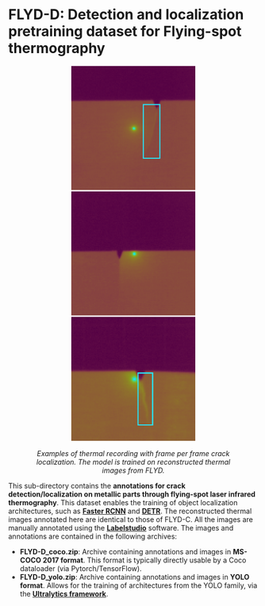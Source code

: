 # FLYD-D: Detection and localization pretraining dataset for Flying-spot thermography
<!-- Align images to the center -->
<figure>
<p align="center">
  <img src=".\realtime_FLYD2.gif" alt="Alt Text 1" width="250" height="250">
  <img src=".\realtime_FLYD3.gif" alt="Alt Text 2" width="250" height="250">
  <img src=".\realtime_FLYD4.gif" alt="Alt Text 2" width="250" height="250">
</p>
<figcaption style="text-align: center; font-style: italic;"> <p> <i> Examples of thermal recording with frame per frame crack localization. The model is trained on reconstructed thermal images from FLYD. </i> </p> </figcaption>
</figure>

This sub-directory contains the **annotations for crack detection/localization on metallic parts through flying-spot laser infrared thermography**. This dataset enables the training of object localization architectures, such as [**Faster RCNN**](https://arxiv.org/abs/1506.01497) and [**DETR**](https://www.ecva.net/papers/eccv_2020/papers_ECCV/papers/123460205.pdf). The reconstructed thermal images annotated here are identical to those of FLYD-C. All the images are manually annotated using the [**Labelstudio**](https://labelstud.io/) software. 
The images and annotations are contained in the following archives:
- **FLYD-D_coco.zip**: Archive containing annotations and images in **MS-COCO 2017 format**. This format is typically directly usable by a Coco dataloader (via Pytorch/TensorFlow).
- **FLYD-D_yolo.zip**: Archive containing annotations and images in **YOLO format**. Allows for the training of architectures from the YOLO family, via the [**Ultralytics framework**](https://docs.ultralytics.com/models/).
